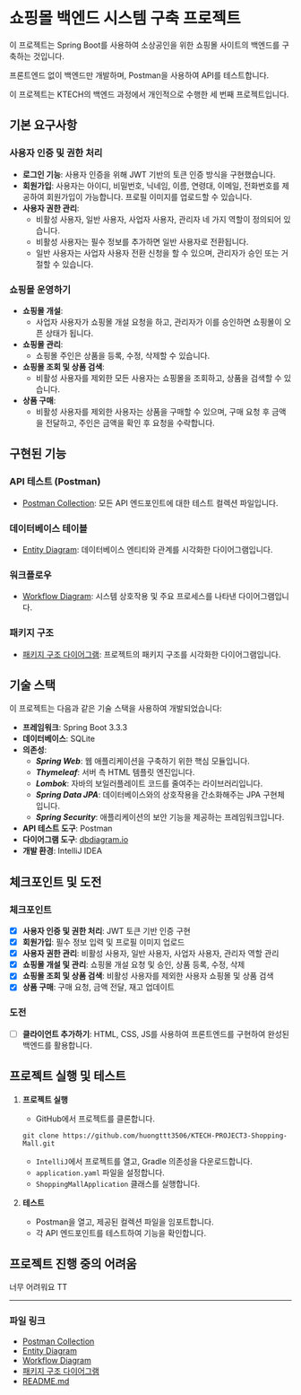 # 쇼핑몰 백엔드 시스템 구축 프로젝트

이 프로젝트는 Spring Boot를 사용하여 소상공인을 위한 쇼핑몰 사이트의 백엔드를 구축하는 것입니다. 

프론트엔드 없이 백엔드만 개발하며, Postman을 사용하여 API를 테스트합니다.

이 프로젝트는 KTECH의 백엔드 과정에서 개인적으로 수행한 세 번째 프로젝트입니다.

## 기본 요구사항

### 사용자 인증 및 권한 처리

- **로그인 기능**: 사용자 인증을 위해 JWT 기반의 토큰 인증 방식을 구현했습니다.
- **회원가입**: 사용자는 아이디, 비밀번호, 닉네임, 이름, 연령대, 이메일, 전화번호를 제공하여 회원가입이 가능합니다. 프로필 이미지를 업로드할 수 있습니다.
- **사용자 권한 관리**:
    - 비활성 사용자, 일반 사용자, 사업자 사용자, 관리자 네 가지 역할이 정의되어 있습니다.
    - 비활성 사용자는 필수 정보를 추가하면 일반 사용자로 전환됩니다.
    - 일반 사용자는 사업자 사용자 전환 신청을 할 수 있으며, 관리자가 승인 또는 거절할 수 있습니다.

### 쇼핑몰 운영하기

- **쇼핑몰 개설**:
    - 사업자 사용자가 쇼핑몰 개설 요청을 하고, 관리자가 이를 승인하면 쇼핑몰이 오픈 상태가 됩니다.
- **쇼핑몰 관리**:
    - 쇼핑몰 주인은 상품을 등록, 수정, 삭제할 수 있습니다.
- **쇼핑몰 조회 및 상품 검색**:
    - 비활성 사용자를 제외한 모든 사용자는 쇼핑몰을 조회하고, 상품을 검색할 수 있습니다.
- **상품 구매**:
    - 비활성 사용자를 제외한 사용자는 상품을 구매할 수 있으며, 구매 요청 후 금액을 전달하고, 주인은 금액을 확인 후 요청을 수락합니다.

## 구현된 기능

### API 테스트 (Postman)

- [Postman Collection](link-to-postman-collection): 모든 API 엔드포인트에 대한 테스트 컬렉션 파일입니다.

### 데이터베이스 테이블

- [Entity Diagram](docs/EntityDiagram.png): 데이터베이스 엔티티와 관계를 시각화한 다이어그램입니다.

### 워크플로우

- [Workflow Diagram](docs/WorkflowDiagram.md): 시스템 상호작용 및 주요 프로세스를 나타낸 다이어그램입니다.

### 패키지 구조

- [패키지 구조 다이어그램](link-to-package-structure-diagram): 프로젝트의 패키지 구조를 시각화한 다이어그램입니다.

## 기술 스택

이 프로젝트는 다음과 같은 기술 스택을 사용하여 개발되었습니다:

- **프레임워크**: Spring Boot 3.3.3
- **데이터베이스**: SQLite
- **의존성**:
    - ***Spring Web***:  웹 애플리케이션을 구축하기 위한 핵심 모듈입니다.
    - ***Thymeleaf***: 서버 측 HTML 템플릿 엔진입니다.
    - ***Lombok***: 자바의 보일러플레이트 코드를 줄여주는 라이브러리입니다.
    - ***Spring Data JPA***: 데이터베이스와의 상호작용을 간소화해주는 JPA 구현체입니다.
    - ***Spring Security***: 애플리케이션의 보안 기능을 제공하는 프레임워크입니다.
- **API 테스트 도구**: Postman
- **다이어그램 도구**: [dbdiagram.io](https://dbdiagram.io)
- **개발 환경**: IntelliJ IDEA

## 체크포인트 및 도전

### 체크포인트

- [x] **사용자 인증 및 권한 처리**: JWT 토큰 기반 인증 구현
- [x] **회원가입**: 필수 정보 입력 및 프로필 이미지 업로드
- [x] **사용자 권한 관리**: 비활성 사용자, 일반 사용자, 사업자 사용자, 관리자 역할 관리
- [x] **쇼핑몰 개설 및 관리**: 쇼핑몰 개설 요청 및 승인, 상품 등록, 수정, 삭제
- [x] **쇼핑몰 조회 및 상품 검색**: 비활성 사용자를 제외한 사용자 쇼핑몰 및 상품 검색
- [x] **상품 구매**: 구매 요청, 금액 전달, 재고 업데이트

### 도전

- [ ] **클라이언트 추가하기**: HTML, CSS, JS를 사용하여 프론트엔드를 구현하여 완성된 백엔드를 활용합니다.

## 프로젝트 실행 및 테스트

1. **프로젝트 실행**
    - GitHub에서 프로젝트를 클론합니다.
    ```
   git clone https://github.com/huongttt3506/KTECH-PROJECT3-Shopping-Mall.git
     ```
    - `IntelliJ`에서 프로젝트를 열고,  Gradle 의존성을 다운로드합니다.
    - `application.yaml` 파일을 설정합니다.
    - `ShoppingMallApplication` 클래스를 실행합니다.

2. **테스트**
    - Postman을 열고, 제공된 컬렉션 파일을 임포트합니다.
    - 각 API 엔드포인트를 테스트하여 기능을 확인합니다.

## 프로젝트 진행 중의 어려움

너무 어려워요 TT

---

### 파일 링크

- [Postman Collection](link-to-postman-collection)
- [Entity Diagram](docs/EntityDiagram.png)
- [Workflow Diagram](docs/WorkflowDiagram.md)
- [패키지 구조 다이어그램](link-to-package-structure-diagram)
- [README.md](README.md)
